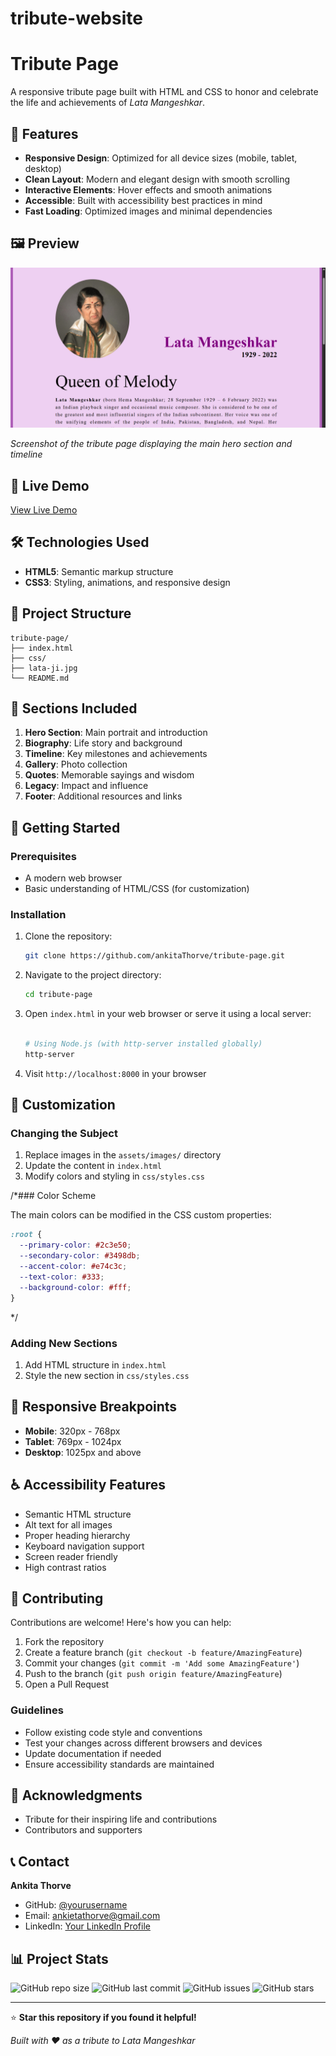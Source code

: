 # tribute-website

# Tribute Page

A responsive tribute page built with HTML and CSS to honor and celebrate the life and achievements of *Lata Mangeshkar*.

## 🌟 Features

- **Responsive Design**: Optimized for all device sizes (mobile, tablet, desktop)
- **Clean Layout**: Modern and elegant design with smooth scrolling
- **Interactive Elements**: Hover effects and smooth animations
- **Accessible**: Built with accessibility best practices in mind
- **Fast Loading**: Optimized images and minimal dependencies

## 🖼️ Preview

![Tribute Page Preview](./preview.png)

*Screenshot of the tribute page displaying the main hero section and timeline*

## 🚀 Live Demo

[View Live Demo](https://yourusername.github.io/tribute-page)

## 🛠️ Technologies Used

- **HTML5**: Semantic markup structure
- **CSS3**: Styling, animations, and responsive design

## 📁 Project Structure

```
tribute-page/
├── index.html
├── css/
├── lata-ji.jpg
└── README.md
```

## 🎯 Sections Included

1. **Hero Section**: Main portrait and introduction
2. **Biography**: Life story and background
3. **Timeline**: Key milestones and achievements
4. **Gallery**: Photo collection
5. **Quotes**: Memorable sayings and wisdom
6. **Legacy**: Impact and influence
7. **Footer**: Additional resources and links

## 🚀 Getting Started

### Prerequisites

- A modern web browser
- Basic understanding of HTML/CSS (for customization)

### Installation

1. Clone the repository:
   ```bash
   git clone https://github.com/ankitaThorve/tribute-page.git
   ```

2. Navigate to the project directory:
   ```bash
   cd tribute-page
   ```

3. Open `index.html` in your web browser or serve it using a local server:
   ```bash
   
   # Using Node.js (with http-server installed globally)
   http-server
   ```

4. Visit `http://localhost:8000` in your browser

## 🎨 Customization

### Changing the Subject

1. Replace images in the `assets/images/` directory
2. Update the content in `index.html`
3. Modify colors and styling in `css/styles.css`

/*### Color Scheme

The main colors can be modified in the CSS custom properties:

```css
:root {
  --primary-color: #2c3e50;
  --secondary-color: #3498db;
  --accent-color: #e74c3c;
  --text-color: #333;
  --background-color: #fff;
}
```
*/

### Adding New Sections

1. Add HTML structure in `index.html`
2. Style the new section in `css/styles.css`

## 📱 Responsive Breakpoints

- **Mobile**: 320px - 768px
- **Tablet**: 769px - 1024px
- **Desktop**: 1025px and above

## ♿ Accessibility Features

- Semantic HTML structure
- Alt text for all images
- Proper heading hierarchy
- Keyboard navigation support
- Screen reader friendly
- High contrast ratios

## 🤝 Contributing

Contributions are welcome! Here's how you can help:

1. Fork the repository
2. Create a feature branch (`git checkout -b feature/AmazingFeature`)
3. Commit your changes (`git commit -m 'Add some AmazingFeature'`)
4. Push to the branch (`git push origin feature/AmazingFeature`)
5. Open a Pull Request

### Guidelines

- Follow existing code style and conventions
- Test your changes across different browsers and devices
- Update documentation if needed
- Ensure accessibility standards are maintained

## 🙏 Acknowledgments

- Tribute for their inspiring life and contributions
- Contributors and supporters

## 📞 Contact

**Ankita Thorve**
- GitHub: [@yourusername](https://github.com/yourusername)
- Email: ankietathorve@gmail.com
- LinkedIn: [Your LinkedIn Profile](https://linkedin.com/in/yourprofile)

## 📊 Project Stats

![GitHub repo size](https://img.shields.io/github/repo-size/yourusername/tribute-page)
![GitHub last commit](https://img.shields.io/github/last-commit/yourusername/tribute-page)
![GitHub issues](https://img.shields.io/github/issues/yourusername/tribute-page)
![GitHub stars](https://img.shields.io/github/stars/yourusername/tribute-page)

---

⭐ **Star this repository if you found it helpful!**

*Built with ❤️ as a tribute to Lata Mangeshkar*
